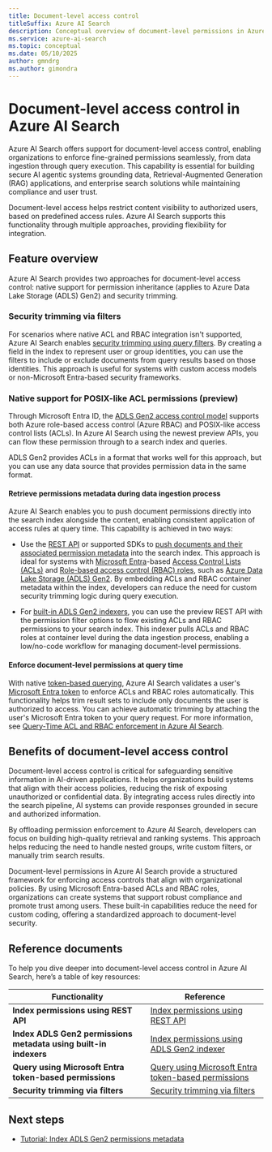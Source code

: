 ```yaml
---  
title: Document-level access control    
titleSuffix: Azure AI Search    
description: Conceptual overview of document-level permissions in Azure AI Search.    
ms.service: azure-ai-search    
ms.topic: conceptual    
ms.date: 05/10/2025    
author: gmndrg    
ms.author: gimondra    
---  
```

  
# Document-level access control in Azure AI Search  
  
Azure AI Search offers support for document-level access control, enabling organizations to enforce fine-grained permissions seamlessly, from data ingestion through query execution. This capability is essential for building secure AI agentic systems grounding data, Retrieval-Augmented Generation (RAG) applications, and enterprise search solutions while maintaining compliance and user trust.  
  
Document-level access helps restrict content visibility to authorized users, based on predefined access rules. Azure AI Search supports this functionality through multiple approaches, providing flexibility for integration. 
  
## Feature overview
  
Azure AI Search provides two approaches for document-level access control: native support for permission inheritance (applies to Azure Data Lake Storage (ADLS) Gen2) and security trimming.

### Security trimming via filters  

For scenarios where native ACL and RBAC integration isn't supported, Azure AI Search enables [security trimming using query filters](search-security-trimming-for-azure-search.md). By creating a field in the index to represent user or group identities, you can use the filters to include or exclude documents from query results based on those identities. This approach is useful for systems with custom access models or non-Microsoft Entra-based security frameworks.

### Native support for POSIX-like ACL permissions (preview)

Through Microsoft Entra ID, the [ADLS Gen2 access control model](/azure/storage/blobs/data-lake-storage-access-control-model) supports both Azure role-based access control (Azure RBAC) and POSIX-like access control lists (ACLs). In Azure AI Search using the newest preview APIs, you can flow these permission through to a search index and queries. 

ADLS Gen2 provides ACLs in a format that works well for this approach, but you can use any data source that provides permission data in the same format.
  
#### Retrieve permissions metadata during data ingestion process

Azure AI Search enables you to push document permissions directly into the search index alongside the content, enabling consistent application of access rules at query time. This capability is achieved in two ways:  
  
- Use the [REST API](/rest/api/searchservice/operation-groups) or supported SDKs to [push documents and their associated permission metadata](search-index-access-control-lists-and-rbac-push-api.md) into the search index. This approach is ideal for systems with [Microsoft Entra](/Entra/fundamentals/what-is-Entra)-based [Access Control Lists (ACLs)](/azure/storage/blobs/data-lake-storage-access-control) and [Role-based access control (RBAC) roles](/azure/role-based-access-control/overview), such as [Azure Data Lake Storage (ADLS) Gen2](/azure/storage/blobs/data-lake-storage-introduction). By embedding ACLs and RBAC container metadata within the index, developers can reduce the need for custom security trimming logic during query execution.

- For [built-in ADLS Gen2 indexers](search-indexer-access-control-lists-and-role-based-access.md), you can use the preview REST API with the permission filter options to flow existing ACLs and RBAC permissions to your search index. This indexer pulls ACLs and RBAC roles at container level during the data ingestion process, enabling a low/no-code workflow for managing document-level permissions.  
  
#### Enforce document-level permissions at query time

With native [token-based querying](https://aka.ms/azs-query-preserving-permissions), Azure AI Search validates a user's [Microsoft Entra token](/Entra/identity/devices/concept-tokens-microsoft-Entra-id) to enforce ACLs and RBAC roles automatically. This functionality helps trim result sets to include only documents the user is authorized to access. You can achieve automatic trimming by attaching the user's Microsoft Entra token to your query request. For more information, see [Query-Time ACL and RBAC enforcement in Azure AI Search](search-query-access-control-rbac-enforcement.md).

## Benefits of document-level access control  
  
Document-level access control is critical for safeguarding sensitive information in AI-driven applications. It helps organizations build systems that align with their access policies, reducing the risk of exposing unauthorized or confidential data. By integrating access rules directly into the search pipeline, AI systems can provide responses grounded in secure and authorized information.  

By offloading permission enforcement to Azure AI Search, developers can focus on building high-quality retrieval and ranking systems. This approach helps reducing the need to handle nested groups, write custom filters, or manually trim search results.  

Document-level permissions in Azure AI Search provide a structured framework for enforcing access controls that align with organizational policies. By using Microsoft Entra-based ACLs and RBAC roles, organizations can create systems that support robust compliance and promote trust among users. These built-in capabilities reduce the need for custom coding, offering a standardized approach to document-level security.  

## Reference documents  
  
To help you dive deeper into document-level access control in Azure AI Search, here’s a table of key resources:  
  
| Functionality                                   | Reference |  
|---|---|  
| **Index permissions using REST API**           | [Index permissions using REST API](search-index-access-control-lists-and-rbac-push-api.md)  |  
| **Index ADLS Gen2 permissions metadata using built-in indexers** | [Index permissions using ADLS Gen2 indexer](search-indexer-access-control-lists-and-role-based-access.md) |  
| **Query using Microsoft Entra token-based permissions** | [Query using Microsoft Entra token-based permissions](https://aka.ms/azs-query-preserving-permissions) |  
| **Security trimming via filters**              | [Security trimming via filters](search-security-trimming-for-azure-search.md)               |  
  
## Next steps  
  
- [Tutorial: Index ADLS Gen2 permissions metadata](tutorial-adls-gen2-indexer-acls.md)  
